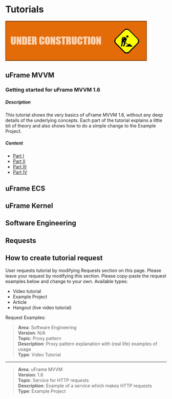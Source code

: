 # Tutorials

![](images/callout_inprogress.png)

## uFrame MVVM

### Getting started for uFrame MVVM 1.6
##### Description

This tutorial shows the very basics of uFrame MVVM 1.6, without any deep details
of the underlying concepts. Each part of the tutorial explains a little bit of
theory and also shows how to do a simple change to the Example Project.

##### Content
* [Part I](getting-started-for-uframe-mvvm-16/tutorial-1.md)  
* [Part II](getting-started-for-uframe-mvvm-16/tutorial-2.md)  
* [Part III](getting-started-for-uframe-mvvm-16/tutorial-3.md)  
* [Part IV](getting-started-for-uframe-mvvm-16/tutorial-4.md)  

## uFrame ECS
## uFrame Kernel
## Software Engineering
## Requests

## How to create tutorial request
User requests tutorial by modifying Requests section on this page.
Please leave your request by modifying this section. Please copy-paste the request examples below and change to your own.
Available types:
* Video tutorial
* Example Project
* Article
* Hangout (live video tutorial)

Request Examples:

> **Area**: Software Engineering  
> **Version**: N/A  
> **Topic**: Proxy pattern  
> **Description**: Proxy pattern explanation with (real life) examples of usage  
> **Type**: Video Tutorial

***

> **Area**: uFrame MVVM  
> **Version**: 1.6  
> **Topic**: Service for HTTP requests  
> **Description**: Example of a service which makes HTTP requests  
> **Type**: Example Project  
